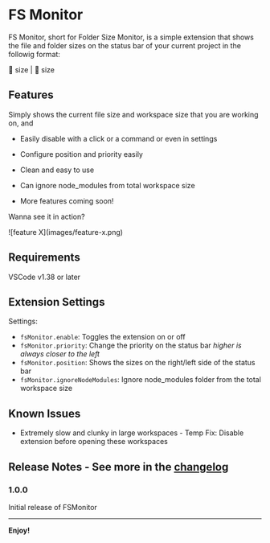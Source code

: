 # FS Monitor

FS Monitor, short for Folder Size Monitor, is a simple extension that shows the file and folder sizes on the status bar of your current project in the followig format:

:page_with_curl: size | :file_folder: size

## Features

Simply shows the current file size and workspace size that you are working on, and

- Easily disable with a click or a command or even in settings

- Configure position and priority easily

- Clean and easy to use

- Can ignore node_modules from total workspace size

- More features coming soon!

Wanna see it in action?

\!\[feature X\]\(images/feature-x.png\)

## Requirements

VSCode v1.38 or later

## Extension Settings

Settings:

- `fsMonitor.enable`: Toggles the extension on or off
- `fsMonitor.priority`: Change the priority on the status bar *higher is always closer to the left*
- `fsMonitor.position`: Shows the sizes on the right/left side of the status bar
- `fsMonitor.ignoreNodeModules`: Ignore node_modules folder from the total workspace size

## Known Issues

* Extremely slow and clunky in large workspaces - Temp Fix: Disable extension before opening these workspaces

## Release Notes - See more in the [changelog](CHANGELOG.md)

### 1.0.0

Initial release of FSMonitor

---

**Enjoy!**
